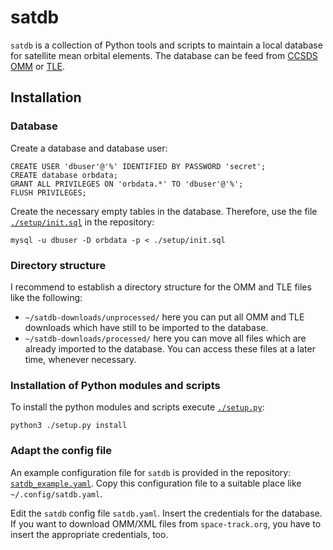 # satdb

`satdb` is a collection of Python tools and scripts to maintain a local database
for satellite mean orbital elements. The database can be feed from
[CCSDS OMM](https://public.ccsds.org/Pubs/502x0b2c1e2.pdf) or
[TLE](https://en.wikipedia.org/wiki/Two-line_element_set).

## Installation

### Database

Create a database and database user:

```
CREATE USER 'dbuser'@'%' IDENTIFIED BY PASSWORD 'secret';
CREATE database orbdata;
GRANT ALL PRIVILEGES ON 'orbdata.*' TO 'dbuser'@'%';
FLUSH PRIVILEGES;
```

Create the necessary empty tables in the database. Therefore, use the file
[`./setup/init.sql`](https://raw.githubusercontent.com/rzbrk/satdb/master/setup/init.sql) in the repository:

```
mysql -u dbuser -D orbdata -p < ./setup/init.sql
```

### Directory structure

I recommend to establish a directory structure for the OMM and TLE files like
the following:

* `~/satdb-downloads/unprocessed/` here you can put all OMM and TLE downloads
  which have still to be imported to the database.
* `~/satdb-downloads/processed/` here you can move all files which are already
  imported to the database. You can access these files at a later time, whenever
  necessary.

### Installation of Python modules and scripts

To install the python modules and scripts execute
[`./setup.py`](https://raw.githubusercontent.com/rzbrk/satdb/master/setup.py):

```
python3 ./setup.py install
```

### Adapt the config file

An example configuration file for `satdb` is provided in the repository:
[`satdb_example.yaml`](https://raw.githubusercontent.com/rzbrk/satdb/master/satdb_example.yaml). Copy this configuration file to a suitable place like `~/.config/satdb.yaml`.

Edit the `satdb` config file `satdb.yaml`. Insert the credentials for the
database. If you want to download OMM/XML files from `space-track.org`, you have
to insert the appropriate credentials, too.
